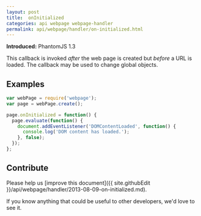 ```yaml
---
layout: post
title:  onInitialized
categories: api webpage webpage-handler
permalink: api/webpage/handler/on-initialized.html
---
```


**Introduced:** PhantomJS 1.3

This callback is invoked _after_ the web page is created but _before_ a URL is loaded. The callback may be used to change global objects.

## Examples

```javascript
var webPage = require('webpage');
var page = webPage.create();

page.onInitialized = function() {
  page.evaluate(function() {
    document.addEventListener('DOMContentLoaded', function() {
      console.log('DOM content has loaded.');
    }, false);
  });
};
```

## Contribute

Please help us [improve this document]({{ site.githubEdit }}/api/webpage/handler/2013-08-09-on-initialized.md).

If you know anything that could be useful to other developers, we'd love to see it.


